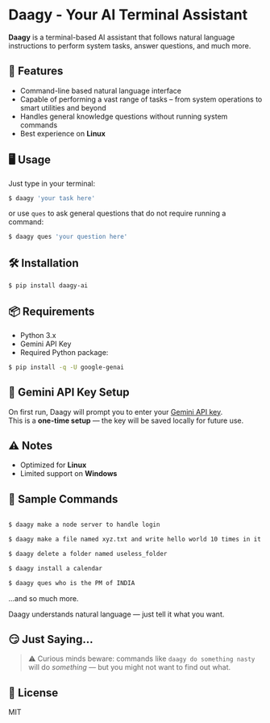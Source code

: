 # Daagy - Your AI Terminal Assistant

**Daagy** is a terminal-based AI assistant that follows natural language instructions to perform system tasks, answer questions, and much more.


## 🚀 Features

- Command-line based natural language interface  
- Capable of performing a vast range of tasks – from system operations to smart utilities and beyond
- Handles general knowledge questions without running system commands  
- Best experience on **Linux**

## 🖥️ Usage

Just type in your terminal:

```bash
$ daagy 'your task here'
```

or use `ques` to ask general questions that do not require running a command:

```bash
$ daagy ques 'your question here'
```

## 🛠️ Installation

```bash
$ pip install daagy-ai
```

## 📦 Requirements

- Python 3.x  
- Gemini API Key  
- Required Python package:

```bash
$ pip install -q -U google-genai
```

## 🔐 Gemini API Key Setup

On first run, Daagy will prompt you to enter your [Gemini API key](https://aistudio.google.com/app/apikey).  
This is a **one-time setup** — the key will be saved locally for future use.

## ⚠️ Notes

- Optimized for **Linux**  
- Limited support on **Windows**

## 🧪 Sample Commands

``` bash

$ daagy make a node server to handle login

$ daagy make a file named xyz.txt and write hello world 10 times in it

$ daagy delete a folder named useless_folder

$ daagy install a calendar

$ daagy ques who is the PM of INDIA
```
...and so much more.

Daagy understands natural language — just tell it what you want.

## 😏 Just Saying...
> ⚠️ Curious minds beware: commands like `daagy do something nasty` will do *something* — but you might not want to find out what.


## 📄 License

MIT